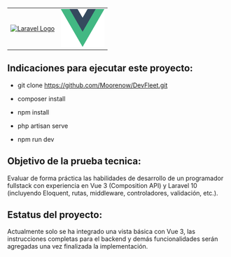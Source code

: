 


<div align="center">
  <table>
    <tr>
      <td align="center">
        <a href="https://laravel.com" target="_blank">
          <img src="https://raw.githubusercontent.com/laravel/art/master/logo-lockup/5%20SVG/2%20CMYK/1%20Full%20Color/laravel-logolockup-cmyk-red.svg" width="200" alt="Laravel Logo">
        </a>
      </td>
      <td align="center">
        <a href="https://vuejs.org" target="_blank">
          <img src="https://raw.githubusercontent.com/vuejs/art/master/logo.svg" width="100" alt="Vue.js Logo">
        </a>
      </td>
    </tr>
  </table>
</div>

## Indicaciones para ejecutar este proyecto:

* git clone https://github.com/Moorenow/DevFleet.git
* composer install

* npm install
* php artisan serve

* npm run dev

<h2>Objetivo de la prueba tecnica:</h2>

Evaluar de forma práctica las habilidades de desarrollo de un programador fullstack con experiencia en Vue 3 (Composition API) y Laravel 10 (incluyendo Eloquent, rutas, middleware, controladores, validación, etc.).

<h2>Estatus del proyecto:</h2>

Actualmente solo se ha integrado una vista básica con Vue 3, las instrucciones completas para el backend y demás funcionalidades serán agregadas una vez finalizada la implementación.
